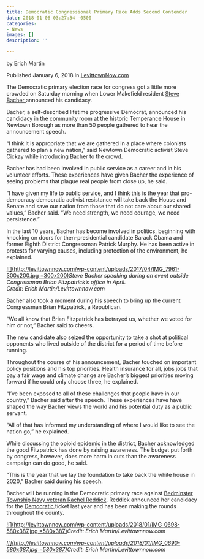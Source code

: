 ```yaml
---
title: Democratic Congressional Primary Race Adds Second Contender
date: 2018-01-06 03:27:34 -0500
categories:
- News
images: []
description: ''

---
```

by Erich Martin

Published January 6, 2018 in [LevittownNow.com](http://levittownnow.com/2018/01/06/democratic-congressional-primary-race-adds-second-contender-steve-bacher/ "Democratic Congressional Primary Race Adds Second Contender")

The Democratic primary election race for congress got a little more crowded on Saturday morning when Lower Makefield resident [Steve Bacher ](https://www.stevebacher.com/ "SteveBacher.com")announced his candidacy.

Bacher, a self-described lifetime progressive Democrat, announced his candidacy in the community room at the historic Temperance House in Newtown Borough as more than 50 people gathered to hear the announcement speech.

“I think it is appropriate that we are gathered in a place where colonists gathered to plan a new nation,” said Newtown Democratic activist Steve Cickay while introducing Bacher to the crowd.

Bacher has had been involved in public service as a career and in his volunteer efforts. These experiences have given Bacher the experience of seeing problems that plague real people from close up, he said.

“I have given my life to public service, and I think this is the year that pro-democracy democratic activist resistance will take back the House and Senate and save our nation from those that do not care about our shared values,” Bacher said. “We need strength, we need courage, we need persistence.”

In the last 10 years, Bacher has become involved in politics, beginning with knocking on doors for then-presidential candidate Barack Obama and former Eighth District Congressman Patrick Murphy. He has been active in protests for varying causes, including protection of the environment, he explained.

[![](http://levittownnow.com/wp-content/uploads/2017/04/IMG_7961-300x200.jpg =300x200)](http://levittownnow.com/wp-content/uploads/2017/04/IMG_7961.jpg)_Steve Bacher speaking during an event outside Congressman Brian Fitzpatrick’s office in April.  
Credit: Erich Martin/Levittownnow.com_

Bacher also took a moment during his speech to bring up the current Congressman Brian Fitzpatrick, a Republican.

“We all know that Brian Fitzpatrick has betrayed us, whether we voted for him or not,” Bacher said to cheers.

The new candidate also seized the opportunity to take a shot at political opponents who lived outside of the district for a period of time before running.

Throughout the course of his announcement, Bacher touched on important policy positions and his top priorities. Health insurance for all, jobs jobs that pay a fair wage and climate change are Bacher’s biggest priorities moving forward if he could only choose three, he explained.

“I’ve been exposed to all of these challenges that people have in our country,” Bacher said after the speech. These experiences have have shaped the way Bacher views the world and his potential duty as a public servant.

“All of that has informed my understanding of where I would like to see the nation go,” he explained.

While discussing the opioid epidemic in the district, Bacher acknowledged the good Fitzpatrick has done by raising awareness. The budget put forth by congress, however, does more harm in cuts than the awareness campaign can do good, he said.

“This is the year that we lay the foundation to take back the white house in 2020,” Bacher said during his speech.

Bacher will be running in the Democratic primary race against [Bedminster Township Navy veteran Rachel Reddick](http://levittownnow.com/2017/10/19/democrat-announces-run-for-congress/). Reddick announced her candidacy for the [Democratic ](http://levittownnow.com/2017/12/05/exclusive-democratic-congressional-candidate-made-switch-from-republican-party-before-campaign-rachel-reddick/)ticket last year and has been making the rounds throughout the county.

[![](http://levittownnow.com/wp-content/uploads/2018/01/IMG_0698-580x387.jpg =580x387)](http://levittownnow.com/wp-content/uploads/2018/01/IMG_0698.jpg)_Credit: Erich Martin/Levittownnow.com_

[_![](http://levittownnow.com/wp-content/uploads/2018/01/IMG_0690-580x387.jpg =580x387)_](http://levittownnow.com/wp-content/uploads/2018/01/IMG_0690.jpg)_Credit: Erich Martin/Levittownnow.com_